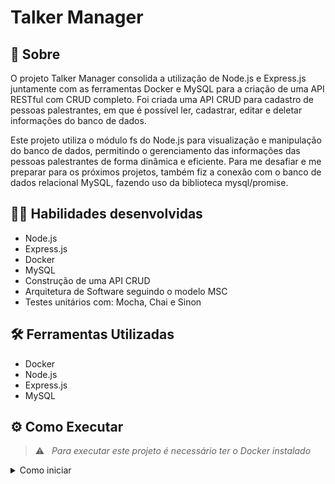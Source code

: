 # Talker Manager

## :page_with_curl: Sobre

O projeto Talker Manager consolida a utilização de Node.js e Express.js juntamente com as ferramentas Docker e MySQL para a criação de uma API RESTful com CRUD completo. Foi criada uma API CRUD para cadastro de pessoas palestrantes, em que é possível ler, cadastrar, editar e deletar informações do banco de dados.

Este projeto utiliza o módulo fs do Node.js para visualização e manipulação do banco de dados, permitindo o gerenciamento das informações das pessoas palestrantes de forma dinâmica e eficiente. Para me desafiar e me preparar para os próximos projetos, também fiz a conexão com o banco de dados relacional MySQL, fazendo uso da biblioteca mysql/promise.

## :woman_technologist: Habilidades desenvolvidas

- Node.js
- Express.js
- Docker
- MySQL
- Construção de uma API CRUD
- Arquitetura de Software seguindo o modelo MSC
- Testes unitários com: Mocha, Chai e Sinon

## 🛠️ Ferramentas Utilizadas

- Docker
- Node.js
- Express.js
- MySQL

## ⚙️ Como Executar

> :warning: &nbsp; _Para executar este projeto é necessário ter o Docker instalado_

<details>
  <summary> Como iniciar </summary>
  <br>

1. Clone o repositório em uma pasta de preferência

```
git clone git@github.com:JessicaLopesDev/project-store-manager.git
```

2. Entre na pasta raíz do projeto e instale todas as dependências

```
npm install

3. É necessario executar o comando abaixo no diretório raiz do projeto para rodar o projeto.

```

docker-compose up -d

```

4. Para visualização da interface da API podem ser utilizados o Thunder Client, Postman ou Insomnia. O servidor será inicializado juntamente com a orquestração do docker.

5. Use os seguintes scripts, para testar o projeto, no terminal em que o container foi orquestrado.


```

npm run test:mocha

```

```

npm run test:coverage

```
</details>

```
